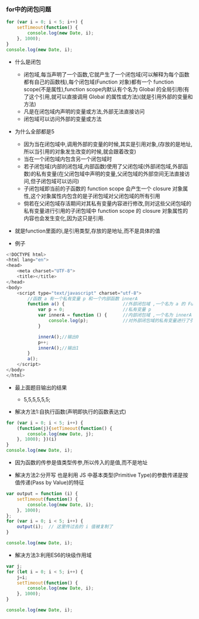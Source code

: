 ### for中的闭包问题
```javascript
for (var i = 0; i < 5; i++) { 
    setTimeout(function() { 
        console.log(new Date, i); 
    }, 1000); 
} 
console.log(new Date, i);
```

- 什么是闭包
    + 闭包域,每当声明了一个函数,它就产生了一个闭包域(可以解释为每个函数都有自己的函数栈),每个闭包域(Function 对象)都有一个 function scope(不是属性),function scope内默认有个名为 Global 的全局引用(有了这个引用,就可以直接调用 Global 的属性或方法)(就是引用外部的变量和方法)
    + 凡是在闭包域内声明的变量或方法,外部无法直接访问
    + 闭包域可以访问外部的变量或方法

- 为什么全部都是5
    + 因为当在闭包域中,调用外部的变量的时候,其实是引用对象,(存放的是地址,所以当引用的对象发生改变的时候,就会跟着改变)
    + 当在一个闭包域内包含另一个闭包域时
    + 若子闭包域(内部的闭包域,内部函数)使用了父闭包域(外部闭包域,外部函数)的私有变量(在父闭包域中声明的变量,父闭包域的外部空间无法直接访问,但子闭包域可以访问)
    + 子闭包域即当前的子函数的 function scope 会产生一个 closure 对象属性,这个对象属性内包含的是子闭包域对父闭包域的所有引用
    + 倘若在父闭包域存活期间对其私有变量内容进行修改,则对这些父闭包域的私有变量进行引用的子闭包域中 function scope 的 closure 对象属性的内容也会发生变化,因为这只是引用.

- 就是function里面的i,是引用类型,存放的是地址,而不是具体的值
- 例子
```javascript
<!DOCTYPE html>
<html lang="en">
<head>
    <meta charset="UTF-8">
    <title></title>
</head>
<body>
    <script type="text/javascript" charset="utf-8">
        //函数 a 有一个私有变量 p 和一个内部函数 innerA
        function a() {                      //外部闭包域 ,一个名为 a 的 Function 对象
            var p = 0;                      //私有变量 p
            var innerA = function () {      //内部闭包域 ,一个名为 innerA 的 Function 对象
                console.log(p);             //对外部闭包域的私有变量进行了引用,故 innerA 对象的 function scope 会产生一个名为 closure 的对象属性,closure 对象内含有一个名为 p 的引用
            }

            innerA();//输出0
            p++;
            innerA();//输出1
        }
        a();
    </script>
</body>
</html>
```

- 最上面题目输出的结果
    + 5,5,5,5,5,5;

- 解决方法1:自执行函数(声明即执行的函数表达式)
```javascript
for (var i = 0; i < 5; i++) { 
    (function(j){setTimeout(function() { 
        console.log(new Date, j); 
    }, 1000); })(i)
} 
console.log(new Date, i);
```

- 因为函数的传参是值类型传参,所以传入的是值,而不是地址

- 解决方法2:分开写 也是利用 JS 中基本类型(Primitive Type)的参数传递是按值传递(Pass by Value)的特征
```javascript
var output = function (i) { 
    setTimeout(function() { 
        console.log(new Date, i); 
    }, 1000); 
}; 
for (var i = 0; i < 5; i++) { 
    output(i);  // 这里传过去的 i 值被复制了 
}

console.log(new Date, i);
```

- 解决方法3:利用ES6的块级作用域
```javascript
var j;
for (let i = 0; i < 5; i++) { 
    j=i;
    setTimeout(function() { 
        console.log(new Date, i); 
    }, 1000); 
} 

console.log(new Date, i);
```
